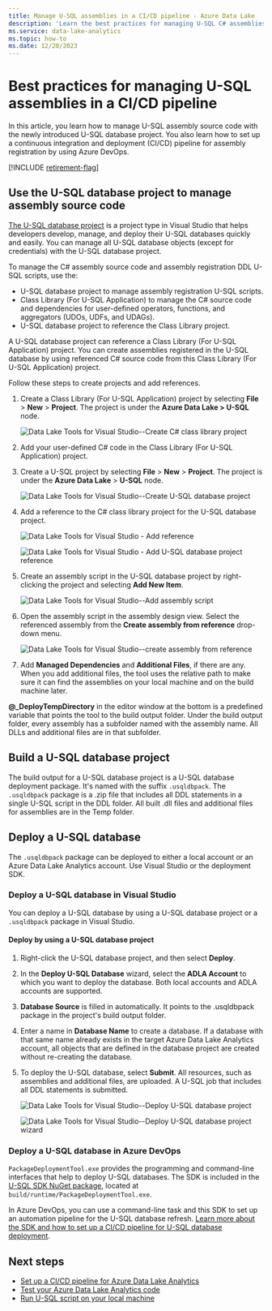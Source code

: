 ```yaml
---
title: Manage U-SQL assemblies in a CI/CD pipeline - Azure Data Lake
description: 'Learn the best practices for managing U-SQL C# assemblies in a CI/CD pipeline with Azure DevOps.'
ms.service: data-lake-analytics
ms.topic: how-to
ms.date: 12/20/2023
---
```


# Best practices for managing U-SQL assemblies in a CI/CD pipeline

In this article, you learn how to manage U-SQL assembly source code with the newly introduced U-SQL database project. You also learn how to set up a continuous integration and deployment (CI/CD) pipeline for assembly registration by using Azure DevOps.

[!INCLUDE [retirement-flag](includes/retirement-flag.md)]

## Use the U-SQL database project to manage assembly source code

[The U-SQL database project](data-lake-analytics-data-lake-tools-develop-usql-database.md) is a project type in Visual Studio that helps developers develop, manage, and deploy their U-SQL databases quickly and easily. You can manage all U-SQL database objects (except for credentials) with the U-SQL database project.

To manage the C# assembly source code and assembly registration DDL U-SQL scripts, use the:

- U-SQL database project to manage assembly registration U-SQL scripts.
- Class Library (For U-SQL Application) to manage the C# source code and dependencies for user-defined operators, functions, and aggregators (UDOs, UDFs, and UDAGs).
- U-SQL database project to reference the Class Library project.

A U-SQL database project can reference a Class Library (For U-SQL Application) project. You can create assemblies registered in the U-SQL database by using referenced C# source code from this Class Library (For U-SQL Application) project.

Follow these steps to create projects and add references.

1. Create a Class Library (For U-SQL Application) project by selecting **File** > **New** > **Project**. The project is under the **Azure Data Lake > U-SQL** node.

   ![Data Lake Tools for Visual Studio--Create C# class library project](./media/data-lake-analytics-cicd-manage-assemblies/create-c-sharp-class-library-project.png)

1. Add your user-defined C# code in the Class Library (For U-SQL Application) project.

1. Create a U-SQL project by selecting **File** > **New** > **Project**. The project is under the **Azure Data Lake** > **U-SQL** node.

   ![Data Lake Tools for Visual Studio--Create U-SQL database project](media/data-lake-analytics-cicd-manage-assemblies/create-u-sql-database-project.png)

1. Add a reference to the C# class library project for the U-SQL database project.

   ![Data Lake Tools for Visual Studio - Add reference](./media/data-lake-analytics-cicd-manage-assemblies/data-lake-tools-add-project-reference.png)

   ![Data Lake Tools for Visual Studio - Add U-SQL database project reference](./media/data-lake-analytics-cicd-manage-assemblies/data-lake-tools-add-project-reference-wizard.png)

1. Create an assembly script in the U-SQL database project by right-clicking the project and selecting **Add New Item**.

   ![Data Lake Tools for Visual Studio--Add assembly script](media/data-lake-analytics-cicd-manage-assemblies/add-assembly-script.png)

1. Open the assembly script in the assembly design view. Select the referenced assembly from the **Create assembly from reference** drop-down menu.

   ![Data Lake Tools for Visual Studio--create assembly from reference](./media/data-lake-analytics-cicd-manage-assemblies/data-lake-tools-create-assembly-from-reference.png)

1. Add **Managed Dependencies** and **Additional Files**, if there are any. When you add additional files, the tool uses the relative path to make sure it can find the assemblies on your local machine and on the build machine later.

**\@_DeployTempDirectory** in the editor window at the bottom is a predefined variable that points the tool to the build output folder. Under the build output folder, every assembly has a subfolder named with the assembly name. All DLLs and additional files are in that subfolder.

## Build a U-SQL database project

The build output for a U-SQL database project is a U-SQL database deployment package. It's named with the suffix `.usqldbpack`. The `.usqldbpack` package is a .zip file that includes all DDL statements in a single U-SQL script in the DDL folder. All built .dll files and additional files for assemblies are in the Temp folder.

## Deploy a U-SQL database

The `.usqldbpack` package can be deployed to either a local account or an Azure Data Lake Analytics account. Use Visual Studio or the deployment SDK.

### Deploy a U-SQL database in Visual Studio

You can deploy a U-SQL database by using a U-SQL database project or a `.usqldbpack` package in Visual Studio.

#### Deploy by using a U-SQL database project

1. Right-click the U-SQL database project, and then select **Deploy**.

1. In the **Deploy U-SQL Database** wizard, select the **ADLA Account** to which you want to deploy the database. Both local accounts and ADLA accounts are supported.

1. **Database Source** is filled in automatically. It points to the .usqldbpack package in the project's build output folder.

1. Enter a name in **Database Name** to create a database. If a database with that same name already exists in the target Azure Data Lake Analytics account, all objects that are defined in the database project are created without re-creating the database.

1. To deploy the U-SQL database, select **Submit**. All resources, such as assemblies and additional files, are uploaded. A U-SQL job that includes all DDL statements is submitted.

   ![Data Lake Tools for Visual Studio--Deploy U-SQL database project](./media/data-lake-analytics-cicd-manage-assemblies/data-lake-tools-deploy-usql-database-project.png)

   ![Data Lake Tools for Visual Studio--Deploy U-SQL database project wizard](./media/data-lake-analytics-cicd-manage-assemblies/data-lake-tools-deploy-usql-database-project-wizard.png)

### Deploy a U-SQL database in Azure DevOps

`PackageDeploymentTool.exe` provides the programming and command-line interfaces that help to deploy U-SQL databases. The SDK is included in the [U-SQL SDK NuGet package](https://www.nuget.org/packages/Microsoft.Azure.DataLake.USQL.SDK/), located at `build/runtime/PackageDeploymentTool.exe`.

In Azure DevOps, you can use a command-line task and this SDK to set up an automation pipeline for the U-SQL database refresh. [Learn more about the SDK and how to set up a CI/CD pipeline for U-SQL database deployment](data-lake-analytics-cicd-overview.md#deploy-u-sql-database-through-azure-pipelines).

## Next steps

- [Set up a CI/CD pipeline for Azure Data Lake Analytics](data-lake-analytics-cicd-overview.md)
- [Test your Azure Data Lake Analytics code](data-lake-analytics-cicd-test.md)
- [Run U-SQL script on your local machine](data-lake-analytics-data-lake-tools-local-run.md)

